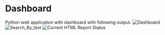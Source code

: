 # Dashboard
Python web application with dashboard with following output.
![Dashboard](https://github.com/PrasannaYelsan/Dashboard/assets/72689004/91b78735-5083-4dad-82d4-83e2f52088a1)
![Search_By_test](https://github.com/PrasannaYelsan/Dashboard/assets/72689004/ad63a6b4-4541-4422-8011-19f97a1f310b)
![Current HTML Report Status](https://github.com/PrasannaYelsan/Dashboard/assets/72689004/1a1e5832-fd07-4863-abcc-2f451f4bedd1)
